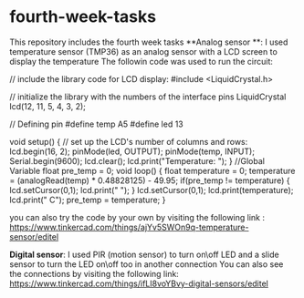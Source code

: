 # fourth-week-tasks
This repository includes the fourth week tasks
**Analog sensor **: I used temperature sensor (TMP36) as an analog sensor with a LCD screen to display the temperature The followin code was used to run the circuit:

// include the library code for LCD display: #include <LiquidCrystal.h>

// initialize the library with the numbers of the interface pins LiquidCrystal lcd(12, 11, 5, 4, 3, 2);

// Defining pin #define temp A5 #define led 13

void setup() { // set up the LCD's number of columns and rows: lcd.begin(16, 2); pinMode(led, OUTPUT); pinMode(temp, INPUT); Serial.begin(9600); lcd.clear(); lcd.print("Temperature: "); } //Global Variable float pre_temp = 0; void loop() { float temperature = 0; temperature = (analogRead(temp) * 0.48828125) - 49.95; if(pre_temp != temperature) { lcd.setCursor(0,1); lcd.print(" "); } lcd.setCursor(0,1); lcd.print(temperature); lcd.print(" C"); pre_temp = temperature; }

you can also try the code by your own by visiting the following link : https://www.tinkercad.com/things/ajYv5SWOn9q-temperature-sensor/editel

**Digital sensor**: I used PIR (motion sensor) to turn on\off LED and a slide sensor to turn the LED on\off too in another connection 
You can also see the connections by visiting the following link: https://www.tinkercad.com/things/ifLI8voYBvy-digital-sensors/editel
